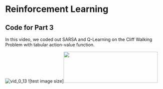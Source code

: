 # Reinforcement Learning

## Code for Part 3

In this video, we coded out SARSA and Q-Learning on the Cliff Walking Problem with tabular action-value function.

![vid_0_13](https://user-images.githubusercontent.com/53657825/178178405-fe853845-cd5d-4c8f-a679-1d2592ae18b5.gif)
![test image size]<img src="https://user-images.githubusercontent.com/53657825/178178405-fe853845-cd5d-4c8f-a679-1d2592ae18b5.gif" width="300" height="100">
